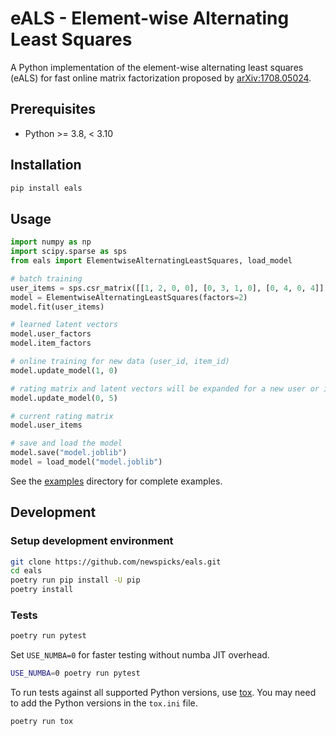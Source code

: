 # eALS - Element-wise Alternating Least Squares

A Python implementation of the element-wise alternating least squares (eALS) for fast online matrix factorization proposed by [arXiv:1708.05024](https://arxiv.org/abs/1708.05024).

## Prerequisites

- Python >= 3.8, < 3.10

## Installation

```sh
pip install eals
```

## Usage

```python
import numpy as np
import scipy.sparse as sps
from eals import ElementwiseAlternatingLeastSquares, load_model

# batch training
user_items = sps.csr_matrix([[1, 2, 0, 0], [0, 3, 1, 0], [0, 4, 0, 4]], dtype=np.float32)
model = ElementwiseAlternatingLeastSquares(factors=2)
model.fit(user_items)

# learned latent vectors
model.user_factors
model.item_factors

# online training for new data (user_id, item_id)
model.update_model(1, 0)

# rating matrix and latent vectors will be expanded for a new user or item
model.update_model(0, 5)

# current rating matrix
model.user_items

# save and load the model
model.save("model.joblib")
model = load_model("model.joblib")
```

See the [examples](examples/) directory for complete examples.

## Development

### Setup development environment

```sh
git clone https://github.com/newspicks/eals.git
cd eals
poetry run pip install -U pip
poetry install
```

### Tests

```sh
poetry run pytest
```

Set `USE_NUMBA=0` for faster testing without numba JIT overhead.

```sh
USE_NUMBA=0 poetry run pytest
```

To run tests against all supported Python versions, use [tox](https://tox.readthedocs.io/).
You may need to add the Python versions in the `tox.ini` file.

```sh
poetry run tox
```
